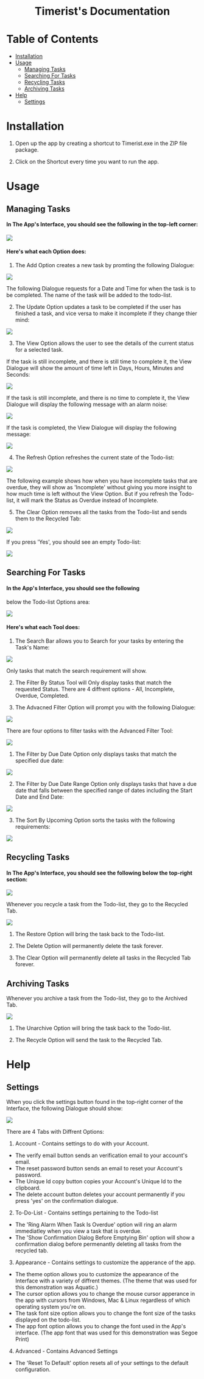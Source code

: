 <h1 align="center">Timerist's Documentation</h1>

Table of Contents
====
<!--ts-->   
* [Installation](#installation)
* [Usage](#Usage)
    * [Managing Tasks](#Managing-Tasks)
    * [Searching For Tasks](#Searching-For-Tasks)
    * [Recycling Tasks](#Recycling-Tasks)
    * [Archiving Tasks](#Archiving-Tasks)
* [Help](#Help)
    * [Settings](#Settings)
<!--te-->

Installation
====

1. Open up the app by creating a shortcut to Timerist.exe in the ZIP file package.

2. Click on the Shortcut every time you want to run the app.

Usage
====

Managing Tasks
------------------------------------------------

#### In The App's Interface, you should see the following in the top-left corner:

<!--Image Path Prefix-->
<!--https://github.com/TheEliteCoder1/Timerist/blob/main/-->   

<img src="screenshots/timerist-managing-tasks.png">


#### Here's what each Option does:

1. The Add Option creates a new task by promting the following Dialogue:

<img src="screenshots/add-task.png">

The following Dialogue requests for a Date and Time for when the task is to be completed. The name of the task will be added to the todo-list.

2. The Update Option updates a task to be completed if the user
has finished a task, and vice versa to make it incomplete if they change thier mind:

<img src="screenshots/all.png">

3. The View Option allows the user to see the details of the current status for a selected task.

If the task is still incomplete, and there is still time to complete it, the View Dialogue will show the amount of time left in Days, Hours, Minutes and Seconds: 

<img src="screenshots/time-left.png">

If the task is still incomplete, and there is no time to complete it, the View Dialogue will display the following message with an alarm noise:

<img src="screenshots/overdue.png">

If the task is completed, the View Dialogue will display the following message:

<img src="screenshots/task-completed.png">

4. The Refresh Option refreshes the current state of the Todo-list:

<img src="screenshots/refresh.png">

The following example shows how when you have incomplete tasks that are overdue, they will show as 'Incomplete' without giving you more insight to how much time is left without the View Option.
But if you refresh the Todo-list, it will mark the Status as Overdue instead of Incomplete.

5. The Clear Option removes all the tasks from the Todo-list and sends them to the Recycled Tab:

<img src="screenshots/recycle-confirmation.png">

If you press 'Yes', you should see an empty Todo-list:


<img src="screenshots/cleared.png">

Searching For Tasks
------------------------------------------------

#### In the App's Interface, you should see the following
below the Todo-list Options area:

<img src="screenshots/searching-for-tasks.png">

#### Here's what each Tool does:

1. The Search Bar allows you to Search for your tasks by entering the Task's Name:

<img src="screenshots/typing-in.png">

Only tasks that match the search requirement will show.

2. The Filter By Status Tool will Only display tasks that match
the requested Status. There are 4 diffrent options - All, Incomplete, Overdue, Completed.

3. The Advacned Filter Option will prompt you with the following Dialogue:

<img src="screenshots/advanced-filter.png">

There are four options to filter tasks with the Advanced Filter Tool:

<img src="screenshots/four-advanced-options.png">

1. The Filter by Due Date Option only displays tasks that match the specified due date:

<img src="screenshots/duedatefilter.png">

2. The Filter by Due Date Range Option only displays tasks that have a due date that falls between the specified range of dates including the Start Date and End Date:

<img src="screenshots/duedaterange.png">

3. The Sort By Upcoming Option sorts the tasks with the following requirements:

<img src="screenshots/sortbyupcoming.png">

Recycling Tasks
------------------------------------------------

#### In The App's Interface, you should see the following below the top-right section:

<img src="screenshots/tabarea.png">

Whenever you recycle a task from the Todo-list, they go to the Recycled Tab.

<img src="screenshots/recycled-tab.png">

1. The Restore Option will bring the task back to the Todo-list.

2. The Delete Option will permanently delete the task forever.

3. The Clear Option will permanently delete all tasks in the Recycled Tab forever.

Archiving Tasks
------------------------------------------------

Whenever you archive a task from the Todo-list, they go to the Archived Tab.

<img src="screenshots/archived.png">

1. The Unarchive Option will bring the task back to the Todo-list.

2. The Recycle Option will send the task to the Recycled Tab.

Help
====

Settings
-------------------------------------

When you click the settings button found in the top-right corner 
of the Interface, the following Dialogue should show:

<img src="screenshots/settings.png">

There are 4 Tabs with Diffrent Options:
1. Account - Contains settings to do with your Account.
- The verify email button sends an verification email to your account's email.
- The reset password button sends an email to reset your Account's password.
- The Unique Id copy button copies your Account's Unique Id to the clipboard.
- The delete account button deletes your account permanently if you press 'yes' on the confirmation dialogue.
2. To-Do-List - Contains settings pertaining to the Todo-list
- The 'Ring Alarm When Task Is Overdue' option will ring an alarm immediatley when you view a task that is overdue.
- The 'Show Confirmation Dialog Before Emptying Bin' option will show a confirmation dialog before permenantly deleting all tasks from the recycled tab.
3. Appearance - Contains settings to customize the apperance of the app.
- The theme option allows you to customize the appearance of the Interface with a variety of diffrent themes. (The theme that was used for this demonstration was Aquatic.)
- The cursor option allows you to change the mouse cursor apperance in the app with cursors from Windows, Mac & Linux regardless of which operating system you're on.
- The task font size option allows you to change the font size of the tasks displayed on the todo-list.
- The app font option allows you to change the font used in the App's interface. (The app font that was used for this demonstration was Segoe Print)
4. Advanced - Contains Advanced Settings
- The 'Reset To Default' option resets all of your settings to the default configuration.
